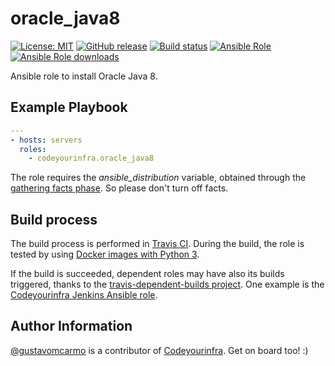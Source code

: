 # oracle_java8

[![License: MIT](https://img.shields.io/badge/License-MIT-yellow.svg)](https://opensource.org/licenses/MIT) [![GitHub release](https://img.shields.io/github/release/codeyourinfra/oracle_java8.svg)](https://github.com/codeyourinfra/oracle_java8/releases/latest) [![Build status](https://travis-ci.org/codeyourinfra/oracle_java8.svg?branch=master)](https://travis-ci.org/codeyourinfra/oracle_java8) [![Ansible Role](https://img.shields.io/ansible/role/29189.svg)](https://galaxy.ansible.com/codeyourinfra/oracle_java8) 
[![Ansible Role downloads](https://img.shields.io/ansible/role/d/29189.svg)](https://galaxy.ansible.com/codeyourinfra/oracle_java8)


Ansible role to install Oracle Java 8.

## Example Playbook

```yml
---
- hosts: servers
  roles:
    - codeyourinfra.oracle_java8
```

The role requires the *ansible_distribution* variable, obtained through the [gathering facts phase](https://docs.ansible.com/ansible/latest/user_guide/playbooks_variables.html#information-discovered-from-systems-facts). So please don't turn off facts.

## Build process

The build process is performed in [Travis CI](https://travis-ci.org/codeyourinfra/oracle_java8). During the build, the role is tested by using [Docker images with Python 3](https://hub.docker.com/r/codeyourinfra/python3).

If the build is succeeded, dependent roles may have also its builds triggered, thanks to the [travis-dependent-builds project](https://github.com/stephanmg/travis-dependent-builds). One example is the [Codeyourinfra Jenkins Ansible role](https://galaxy.ansible.com/codeyourinfra/jenkins).

## Author Information

[@gustavomcarmo](https://github.com/gustavomcarmo) is a contributor of [Codeyourinfra](https://github.com/codeyourinfra). Get on board too! :)
